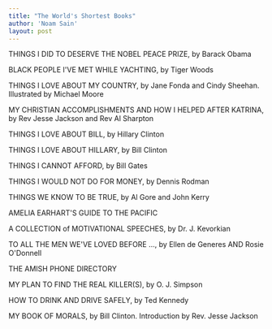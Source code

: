 ```yaml
---
title: "The World's Shortest Books"
author: 'Noam Sain'
layout: post
---
```


THINGS I DID TO DESERVE THE NOBEL PEACE PRIZE, by Barack Obama

BLACK PEOPLE I'VE MET WHILE YACHTING, by Tiger Woods

THINGS I LOVE ABOUT MY COUNTRY, by Jane Fonda and Cindy Sheehan. Illustrated by Michael Moore

MY CHRISTIAN ACCOMPLISHMENTS AND HOW I HELPED AFTER KATRINA, by Rev Jesse Jackson and Rev Al Sharpton

THINGS I LOVE ABOUT BILL, by Hillary Clinton

THINGS I LOVE ABOUT HILLARY, by Bill Clinton

THINGS I CANNOT AFFORD, by Bill Gates

THINGS I WOULD NOT DO FOR MONEY, by Dennis Rodman

THINGS WE KNOW TO BE TRUE, by Al Gore and John Kerry

AMELIA EARHART'S GUIDE TO THE PACIFIC

A COLLECTION of MOTIVATIONAL SPEECHES, by Dr. J. Kevorkian

TO ALL THE MEN WE'VE LOVED BEFORE …, by Ellen de Generes AND Rosie O'Donnell

THE AMISH PHONE DIRECTORY

MY PLAN TO FIND THE REAL KILLER(S), by O. J. Simpson

HOW TO DRINK AND DRIVE SAFELY, by Ted Kennedy

MY BOOK OF MORALS, by Bill Clinton. Introduction by Rev. Jesse Jackson
